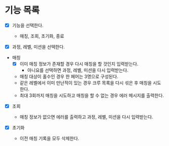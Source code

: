 # 기능 목록

- [x] 기능을 선택한다.
    - 매칭, 조회, 초기화, 종료

- [x] 과정, 레벨, 미션을 선택한다.

- 매칭
    - [x] 이미 매칭 정보가 존재할 경우 다시 매칭을 할 것인지 입력받는다.
      - 아니요를 선택하면 과정, 레벨, 미션을 다시 입력받는다.
    - 매칭 대상이 홀수인 경우 한 페어는 3명으로 구성된다.
    - 같은 레벨에서 이미 만난적이 있는 경우 크루 목록을 다시 섞은 후 매칭을 시도한다.
    - 최대 3회까지 매칭을 시도하고 매칭을 할 수 없는 경우 에러 메시지를 출력한다.

- [x] 조회
  - 매칭 정보가 없으면 에러를 출력하고 과정, 레벨, 미션을 다시 입력받는다. 

- [x] 초기화
  - 이전 매칭 기록을 모두 삭제한다.